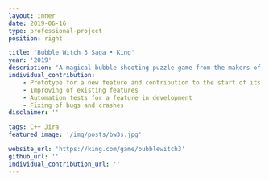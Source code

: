 ```yaml
---
layout: inner
date: 2019-06-16
type: professional-project
position: right

title: 'Bubble Witch 3 Saga • King'
year: '2019'
description: 'A magical bubble shooting puzzle game from the makers of Candy Crush Saga.'
individual_contribution:
    - Prototype for a new feature and contribution to the start of its development
    - Improving of existing features
    - Automation tests for a feature in development
    - Fixing of bugs and crashes
disclaimer: ''

tags: C++ Jira
featured_image: '/img/posts/bw3s.jpg'

website_url: 'https://king.com/game/bubblewitch3'
github_url: ''
individual_contribution_url: ''
---
```

